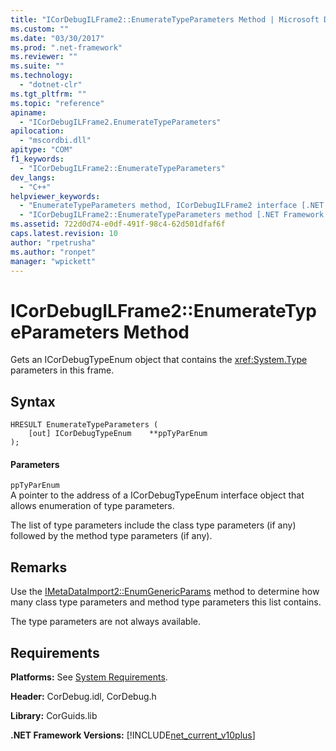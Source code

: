 ```yaml
---
title: "ICorDebugILFrame2::EnumerateTypeParameters Method | Microsoft Docs"
ms.custom: ""
ms.date: "03/30/2017"
ms.prod: ".net-framework"
ms.reviewer: ""
ms.suite: ""
ms.technology: 
  - "dotnet-clr"
ms.tgt_pltfrm: ""
ms.topic: "reference"
apiname: 
  - "ICorDebugILFrame2.EnumerateTypeParameters"
apilocation: 
  - "mscordbi.dll"
apitype: "COM"
f1_keywords: 
  - "ICorDebugILFrame2::EnumerateTypeParameters"
dev_langs: 
  - "C++"
helpviewer_keywords: 
  - "EnumerateTypeParameters method, ICorDebugILFrame2 interface [.NET Framework debugging]"
  - "ICorDebugILFrame2::EnumerateTypeParameters method [.NET Framework debugging]"
ms.assetid: 722d0d74-e0df-491f-98c4-62d501dfaf6f
caps.latest.revision: 10
author: "rpetrusha"
ms.author: "ronpet"
manager: "wpickett"
---
```

# ICorDebugILFrame2::EnumerateTypeParameters Method
Gets an ICorDebugTypeEnum object that contains the <xref:System.Type> parameters in this frame.  
  
## Syntax  
  
```  
HRESULT EnumerateTypeParameters (  
    [out] ICorDebugTypeEnum    **ppTyParEnum  
);  
```  
  
#### Parameters  
 `ppTyParEnum`  
 A pointer to the address of a ICorDebugTypeEnum interface object that allows enumeration of type parameters.  
  
 The list of type parameters include the class type parameters (if any) followed by the method type parameters (if any).  
  
## Remarks  
 Use the [IMetaDataImport2::EnumGenericParams](../../../../docs/framework/unmanaged-api/metadata/imetadataimport2-enumgenericparams-method.md) method to determine how many class type parameters and method type parameters this list contains.  
  
 The type parameters are not always available.  
  
## Requirements  
 **Platforms:** See [System Requirements](../../../../docs/framework/get-started/system-requirements.md).  
  
 **Header:** CorDebug.idl, CorDebug.h  
  
 **Library:** CorGuids.lib  
  
 **.NET Framework Versions:** [!INCLUDE[net_current_v10plus](../../../../includes/net-current-v10plus-md.md)]